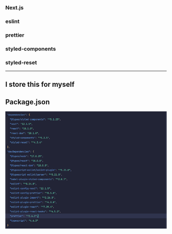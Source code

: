 ### Next.js
### eslint
### prettier
### styled-components
### styled-reset

---
I store this for myself
---

## Package.json

![img.png](img.png)